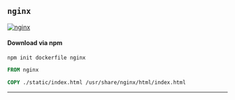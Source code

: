 ## `nginx`


[![nginx](https://github.com/seanghay/dockerfile/actions/workflows/nginx.yml/badge.svg)](https://github.com/seanghay/dockerfile/actions/workflows/nginx.yml)

#### Download via npm

```
npm init dockerfile nginx
```

```dockerfile
FROM nginx

COPY ./static/index.html /usr/share/nginx/html/index.html

```


---

